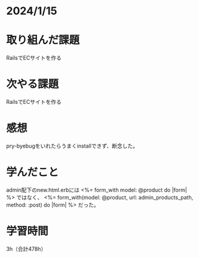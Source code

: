 # 2024/1/15
# 取り組んだ課題
RailsでECサイトを作る

# 次やる課題
RailsでECサイトを作る

# 感想
pry-byebugをいれたらうまくinstallできず、断念した。

# 学んだこと
admin配下のnew.html.erbには
<%= form_with model: @product do |form| %>
ではなく、
<%= form_with(model: @product, url: admin_products_path, method: :post) do |form| %>
だった。

# 学習時間
3h（合計478h）
